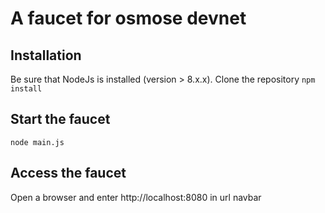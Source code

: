 # A faucet for osmose devnet

## Installation
Be sure that NodeJs is installed (version > 8.x.x).
Clone the repository
`npm install`

## Start the faucet
`node main.js`

## Access the faucet
Open a browser and enter http://localhost:8080 in url navbar